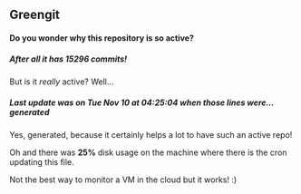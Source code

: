 ## Greengit

#### Do you wonder why this repository is so active?

##### After all it has 15296 commits!

But is it *really* active? Well...

##### Last update was on Tue Nov 10 at 04:25:04 when those lines were... generated

Yes, generated, because it certainly helps a lot to have such an active repo!

Oh and there was **25%** disk usage on the machine
where there is the cron updating this file.

Not the best way to monitor a VM in the cloud but it works! :)
